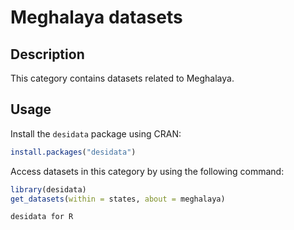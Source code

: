 
# Meghalaya datasets
## Description
This category contains datasets related to Meghalaya.
## Usage
Install the `desidata` package using CRAN:
```r
install.packages("desidata")
```
Access datasets in this category by using the following command:
```r
library(desidata)
get_datasets(within = states, about = meghalaya)
```
`desidata for R`
